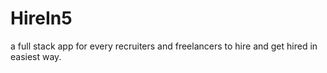 # HireIn5
a full stack app for every recruiters and freelancers to hire and get hired in easiest way. 
